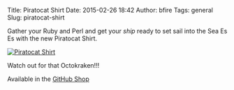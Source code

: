 Title: Piratocat Shirt
Date: 2015-02-26 18:42
Author: bfire
Tags: general
Slug: piratocat-shirt

Gather your Ruby and Perl and get your *ship* ready to set sail into the
Sea Es Es with the new Piratocat Shirt.

</p>

[![Piratocat
Shirt](https://cloud.githubusercontent.com/assets/5945961/6383359/acedda9c-bd04-11e4-99a6-87d60c47f271.png)](http://github.myshopify.com/)

</p>

Watch out for that Octokraken!!!

</p>

Available in the [GitHub Shop](http://github.myshopify.com/)

</p>

